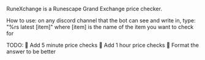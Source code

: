 RuneXchange is a Runescape Grand Exchange price checker.

How to use:
on any discord channel that the bot can see and write in, type:
"%rs latest [item]"
where [item] is the name of the item you want to check for

TODO:
   Add 5 minute price checks
   Add 1 hour price checks
   Format the answer to be better

